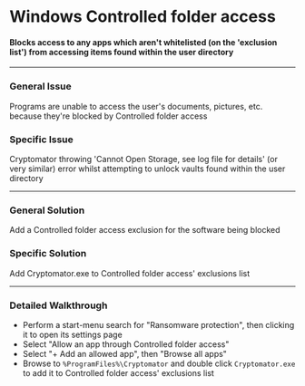 # Windows Controlled folder access
#### Blocks access to any apps which aren't whitelisted (on the 'exclusion list') from accessing items found within the user directory



***
### General Issue
Programs are unable to access the user's documents, pictures, etc. because they're blocked by Controlled folder access

### Specific Issue
Cryptomator throwing 'Cannot Open Storage, see log file for details' (or very similar) error whilst attempting to unlock vaults found within the user directory



***
### General Solution
Add a Controlled folder access exclusion for the software being blocked

### Specific Solution
Add Cryptomator.exe to Controlled folder access' exclusions list



***
### Detailed Walkthrough
* Perform a start-menu search for "Ransomware protection", then clicking it to open its settings page
* Select "Allow an app through Controlled folder access"
* Select "+ Add an allowed app", then "Browse all apps"
* Browse to ```%ProgramFiles%\Cryptomator``` and double click ```Cryptomator.exe``` to add it to Controlled folder access' exclusions list
